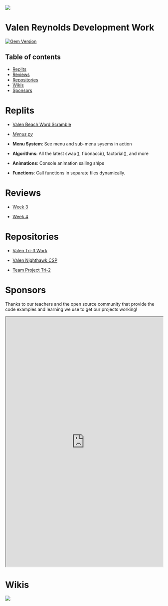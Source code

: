 [![](https://www.google.com/url?sa=i&url=https%3A%2F%2Fwww.istockphoto.com%2Fphotos%2Fdark-web-hacker&psig=AOvVaw1HI3b8zGKe9EQkmEz3fZ-0&ust=1650573511241000&source=images&cd=vfe&ved=0CAwQjRxqFwoTCPCmyNS_o_cCFQAAAAAdAAAAABAD)](https://github.com/ValenReynolds/Valen-Tri-3-Work/)

# Valen Reynolds Development Work


[![Gem Version](https://badge.fury.io/rb/beautiful-jekyll-theme.svg)](https://badge.fury.io/rb/beautiful-jekyll-theme)

## Table of contents

- [Replits](#replit)
- [Reviews](#reviews)
- [Repositories](#Repositories)
- [Wikis](#Wikis)
- [Sponsors](#sponsors) 


# Replits

- [Valen Beach Word Scramble](https://replit.com/@valenryanreynol/Beach-Guessing-Game#Team-MicrosoftTechSupport/main.py)

- [*Menus.py*](https://replit.com/@valenryanreynol/Valen-Tri-3-Work#.replit) 

- **Menu System**: See menu and sub-menu sysems in action
- **Algorithms**: All the latest swap(), fibonacci(), factorial(), and more
- **Animations**: Console animation sailing ships
- **Functions**: Call functions in separate files dynamically.

# Reviews

- [Week 3](https://github.com/ValenReynolds/Valen-Tri-3-Work/issues/1)

- [Week 4](https://github.com/ValenReynolds/Valen-Tri-3-Work/issues/2)

# Repositories

- [Valen Tri-3 Work](https://github.com/ValenReynolds/Valen-Tri-3-Work/)

- [Valen Nighthawk CSP](https://github.com/ValenReynolds/nighthawk_csp)

- [Team Project Tri-2](https://github.com/YashShah138/Team-MicrosoftTechSupport) 

# Sponsors

Thanks to our teachers and the open source community that provide the code examples and learning we use to get our projects working!

<iframe height="800px" width="100%" src="https://github.com/YashShah138/Team-MicrosoftTechSupport/wiki/Protocol,-TCP-IP,-UDP,-HTTP,-GET,-POST)"></iframe>

# Wikis

![](./wikis.svg)
